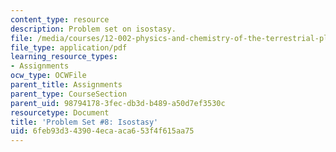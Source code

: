 ```yaml
---
content_type: resource
description: Problem set on isostasy.
file: /media/courses/12-002-physics-and-chemistry-of-the-terrestrial-planets-fall-2008/6feb93d343904ecaaca653f4f615aa75_MIT12_002f08_ps08.pdf
file_type: application/pdf
learning_resource_types:
- Assignments
ocw_type: OCWFile
parent_title: Assignments
parent_type: CourseSection
parent_uid: 98794178-3fec-db3d-b489-a50d7ef3530c
resourcetype: Document
title: 'Problem Set #8: Isostasy'
uid: 6feb93d3-4390-4eca-aca6-53f4f615aa75
---
```

